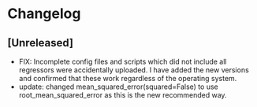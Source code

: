 # Changelog

## [Unreleased]
- FIX: Incomplete config files and scripts which did not include all regressors were accidentally uploaded. I have added the new versions and confirmed that these work regardless of the operating system. 
- update: changed mean_squared_error(squared=False) to use root_mean_squared_error as this is the new recommended way. 